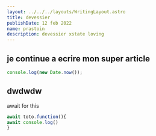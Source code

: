 ```yaml
---
layout: ../../../layouts/WritingLayout.astro
title: devessier
publishDate: 12 feb 2022
name: prastoin
description: devessier xstate loving
---
```


## je continue a ecrire mon super article

```ts
console.log(new Date.now());
```

## dwdwdw

await for this

```js
await toto.function(){
await console.log()
}
```
